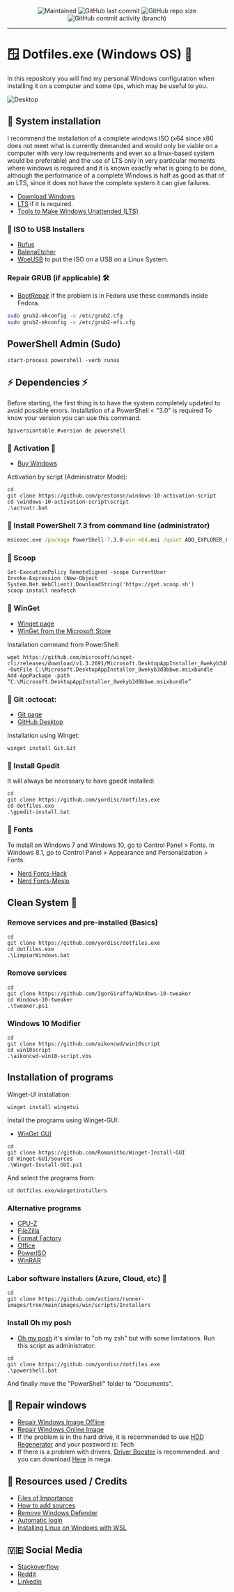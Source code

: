<p align="center">
 
[//]: <> (site para ícones: https://shields.io/ )
 
<img alt="Maintained" src="https://img.shields.io/badge/Maintained%3F-Yes-green">
<img alt="GitHub last commit" src="https://img.shields.io/github/last-commit/yordisc/dotfiles.exe">
<img alt="GitHub repo size" src="https://img.shields.io/github/repo-size/yordisc/dotfiles.exe">
<img alt="GitHub commit activity (branch)" src="https://img.shields.io/github/commit-activity/y/yordisc/dotfiles.exe">
 
<hr>
 
#  :window: Dotfiles.exe (Windows OS) :place_of_worship:
In this repository you will find my personal Windows configuration when installing it on a computer and some tips, which may be useful to you.
 
![Desktop](https://raw.githubusercontent.com/yordisc/dotfiles.exe/master/Desktop.png)
 
## :wrench: System installation
I recommend the installation of a complete windows ISO (x64 since x86 does not meet what is currently demanded and would only be viable on a computer with very low requirements and even so a linux-based system would be preferable) and the use of LTS only in very particular moments where windows is required and it is known exactly what is going to be done, although the performance of a complete Windows is half as good as that of an LTS, since it does not have the complete system it can give failures.
* [Download Windows](https://www.microsoft.com/es-es/software-download/windows10ISO)
* [LTS](https://phoenixliteos.com/ULTRALITE) if it is required.
* [Tools to Make Windows Unattended (LTS)](https://mega.nz/folder/uVBGRRxA#DYbopT3ICyUjswSXt1jA_A)
### :dvd: ISO to USB Installers
* [Rufus](https://rufus.ie/es/)
* [BalenaEtcher](https://www.balena.io/etcher/)
* [WoeUSB](https://github.com/WoeUSB/WoeUSB-ng) to put the ISO on a USB on a Linux System.
### Repair GRUB (if applicable) :hammer_and_wrench:
* [BootRepair](https://bootrepair.es/)
if the problem is in Fedora use these commands inside Fedora.
```bash
sudo grub2-mkconfig -o /etc/grub2.cfg
sudo grub2-mkconfig -o /etc/grub2-efi.cfg
```
## PowerShell Admin (Sudo)
```PS
start-process powershell -verb runas
```
## :zap: Dependencies :zap:
Before starting, the first thing is to have the system completely updated to avoid possible errors.
Installation of a PowerShell < "3.0" is required
To know your version you can use this command.
```PS
$psversiontable #version de powershell
```
### :pushpin: Activation :closed_lock_with_key:
* [Buy Windows](https://www.microsoft.com/es-es/windows/get-windows-10)
 
Activation by script (Administrator Mode):
```PS
cd
git clone https://github.com/prestonsn/windows-10-activation-script
cd \windows-10-activation-script\script
.\actvatr.bat
```
### :pushpin: Install PowerShell 7.3 from command line (administrator)
```cmd
msiexec.exe /package PowerShell-7.3.0-win-x64.msi /quiet ADD_EXPLORER_CONTEXT_MENU_OPENPOWERSHELL=1 ADD_FILE_CONTEXT_MENU_RUNPOWERSHELL=1 ENABLE_PSREMOTING=1 REGISTER_MANIFEST=1 USE_MU=1 ENABLE_MU=1 ADD_PATH=1
```
### :pushpin: Scoop
```PS
Set-ExecutionPolicy RemoteSigned -scope CurrentUser
Invoke-Expression (New-Object System.Net.WebClient).DownloadString('https://get.scoop.sh')
scoop install neofetch
```
### :pushpin: WinGet
* [Winget page](https://github.com/microsoft/winget-cli)
* [WinGet from the Microsoft Store](https://apps.microsoft.com/store/detail/app-installer/9NBLGGH4NNS1?hl=es-ad&gl=ad)
 
Installation command from PowerShell:
```PS
wget https://github.com/microsoft/winget-cli/releases/download/v1.3.2691/Microsoft.DesktopAppInstaller_8wekyb3d8bbwe.msixbundle -OutFile C:\Microsoft.DesktopAppInstaller_8wekyb3d8bbwe.msixbundle
Add-AppPackage -path “C:\Microsoft.DesktopAppInstaller_8wekyb3d8bbwe.msixbundle”
```

### :pushpin: Git :octocat:
* [Git page](https://git-scm.com/download/win)
* [GitHub Desktop](https://desktop.github.com/)
 
Installation using Winget:
```PS
winget install Git.Git
```
### :pushpin: Install Gpedit
It will always be necessary to have gpedit installed:
```PS
cd
git clone https://github.com/yordisc/dotfiles.exe
cd dotfiles.exe
.\gpedit-install.bat
```
### :pushpin: Fonts
To install on Windows 7 and Windows 10, go to Control Panel > Fonts. In Windows 8.1, go to Control Panel > Appearance and Personalization > Fonts.
* [Nerd Fonts-Hack](https://github.com/ryanoasis/nerd-fonts/releases/download/v2.2.2/Hack.zip)
* [Nerd Fonts-Meslo](https://github.com/ryanoasis/nerd-fonts/releases/download/v2.1.0/Meslo.zip)

## Clean System :broom:
### Remove services and pre-installed (Basics)
```PS
cd
git clone https://github.com/yordisc/dotfiles.exe
cd dotfiles.exe
.\LimpiarWindows.bat
```
### Remove services
```PS
cd
git clone https://github.com/IgorGiraffa/Windows-10-tweaker
cd Windows-10-tweaker
.\tweaker.ps1
```
### Windows 10 Modifier
```PS
cd
git clone https://github.com/aikoncwd/win10script
cd win10script
.\aikoncwd-win10-script.vbs
```
## Installation of programs
Winget-UI installation:
```PS
winget install wingetui
```
Install the programs using Winget-GUI:
* [WinGet GUI](https://github.com/Romanitho/Winget-Install-GUI
)
```PS
cd
git clone https://github.com/Romanitho/Winget-Install-GUI
cd Winget-GUI/Sources
.\Winget-Install-GUI.ps1
```
And select the programs from:
```PS
cd dotfiles.exe/wingetinstallers
```
### Alternative programs
* [CPU-Z](https://www.cpuid.com/softwares/cpu-z.html)
* [FileZilla](https://filezilla-project.org/)
* [Format Factory](http://www.pcfreetime.com/formatfactory/index.php?language=es)
* [Office](https://www.intercambiosvirtuales.org/software/office-professional-plus-2019-v1811-build-11029-20079-multilenguaje-espanol)
* [PowerISO](https://www.intercambiosvirtuales.org/software/poweriso-v8-2-multilenguaje-espanol-cree-y-edite-archivos-iso-bin-cue-daa-y-mas)
* [WinRAR](https://www.intercambiosvirtuales.org/software/winrar-v6-00-final-espanol-poderoso-compresor-en-ficheros-rar-zip)
### Labor software installers (Azure, Cloud, etc) :briefcase:
```PS
cd
git clone https://github.com/actions/runner-images/tree/main/images/win/scripts/Installers
```
### Install Oh my posh
* [Oh my posh](https://ohmyposh.dev/docs) it's similar to "oh my zsh" but with some limitations.
Run this script as administrator:
```PS
cd
git clone https://github.com/yordisc/dotfiles.exe
.\powershell.bat
```
And finally move the "PowerShell" folder to "Documents".
## :loudspeaker: Repair windows
* [Repair Windows Image Offline](https://www.ubackup.com/es/windows-10/dism-offline-para-reparar-imagen.html)
* [Repair Windows Online Image](https://www.compuhoy.com/como-usar-la-herramienta-de-comando-dism-para-reparar-la-imagen-de-windows-10/)
* If the problem is in the hard drive, it is recommended to use [HDD Regenerator](https://www.mediafire.com/file/gamtcht4vwm1t2g/Herramientas+Reparacion+HDD.rar/file) and your password is: Tech
* If there is a problem with drivers, [Driver Booster](https://www.tecnotutoshd.net/2020/07/driver-booster-pro-7.6.html) is recommended. and you can download [Here](https://mega.nz/file/HywiFIqa#E4Q4-fmg7eIUL7YfUwRBhdKpm-FmAn52qPE6tbMjC2M) in mega.
  
## :100: Resources used / Credits
* [Files of Importance](https://mega.nz/folder/uMY20YQT#NXuvM7yBzPGCmHe9IbR4-w)
* [How to add sources](https://support.microsoft.com/es-es/office/agregar-una-fuente-b7c5f17c-4426-4b53-967f-455339c564c1)
* [Remove Windows Defender](https://www.alitajran.com/turn-off-windows-defender-in-windows-10-permanently/)
* [Automatic login](https://www.muycomputer.com/2019/03/11/iniciar-sesion-en-windows-10/)
* [Installing Linux on Windows with WSL](https://learn.microsoft.com/es-es/windows/wsl/install)
## :venezuela: Social Media 
* [Stackoverflow](https://stackoverflow.com/users/19875787/yordisc)
* [Reddit](https://www.reddit.com/user/yordiscujar)
* [Linkedin](https://www.linkedin.com/in/yordiscujar/)
